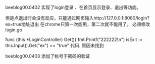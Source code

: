 beeblog00.0402
实现了login登录 、在首页显示登录、退出等功能。

但是点退出时会没有反应，只能通过网页输入http://127.0.0.1:8080/login?ex=true地址退出
在chrome只第一次能用，第二次就不能用了。
必须修改login.go

func (this *LoginController) Get(){
	fmt.Printf("222222\n")
	isExit := this.Input().Get("ex") == "true"
代码.
原因未找到

beeblog00.0403
添加了帐号于密码的验证
